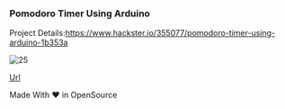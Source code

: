 ### Pomodoro Timer Using Arduino
Project Details:https://www.hackster.io/355077/pomodoro-timer-using-arduino-1b353a

![25](https://user-images.githubusercontent.com/26376366/94462563-59bcab80-01d9-11eb-8f3f-beb06aa1ae49.png)

[Url](https://twitter.com/arduino/status/1285994534829207553)


Made With ❤ in OpenSource
